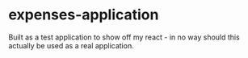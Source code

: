# expenses-application
Built as a test application to show off my react - in no way should this actually be used as a real application.
